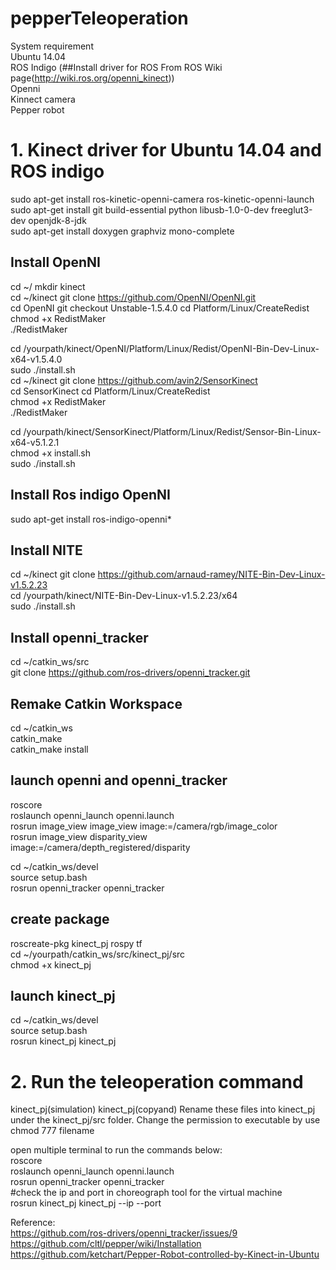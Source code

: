 # pepperTeleoperation

System requirement<br>
  Ubuntu 14.04<br>
  ROS Indigo (##Install driver for ROS From ROS Wiki page(http://wiki.ros.org/openni_kinect))<br>
  Openni<br>
  Kinnect camera<br>
  Pepper robot<br>

# 1.  Kinect driver for Ubuntu 14.04 and ROS indigo
sudo apt-get install ros-kinetic-openni-camera ros-kinetic-openni-launch<br>
sudo apt-get install git build-essential python libusb-1.0-0-dev freeglut3-dev openjdk-8-jdk<br>
sudo apt-get install doxygen graphviz mono-complete<br>

## Install OpenNI
cd ~/ mkdir kinect<br>
cd ~/kinect git clone https://github.com/OpenNI/OpenNI.git <br>
cd OpenNI git checkout Unstable-1.5.4.0 cd Platform/Linux/CreateRedist <br>
chmod +x RedistMaker <br>
./RedistMaker<br>

cd /yourpath/kinect/OpenNI/Platform/Linux/Redist/OpenNI-Bin-Dev-Linux-x64-v1.5.4.0 <br>
sudo ./install.sh<br>
cd ~/kinect git clone https://github.com/avin2/SensorKinect <br>
cd SensorKinect cd Platform/Linux/CreateRedist <br>
chmod +x RedistMaker <br>
./RedistMaker<br>

cd /yourpath/kinect/SensorKinect/Platform/Linux/Redist/Sensor-Bin-Linux-x64-v5.1.2.1 <br>
chmod +x install.sh <br>
sudo ./install.sh<br>

## Install Ros indigo OpenNI
sudo apt-get install ros-indigo-openni*<br>

## Install NITE

cd ~/kinect git clone https://github.com/arnaud-ramey/NITE-Bin-Dev-Linux-v1.5.2.23 <br>
cd /yourpath/kinect/NITE-Bin-Dev-Linux-v1.5.2.23/x64 <br>
sudo ./install.sh<br>

## Install openni_tracker
cd ~/catkin_ws/src <br>
git clone https://github.com/ros-drivers/openni_tracker.git<br>

## Remake Catkin Workspace
cd ~/catkin_ws <br>
catkin_make <br>
catkin_make install<br>

## launch openni and openni_tracker
roscore<br>
roslaunch openni_launch openni.launch<br>
rosrun image_view image_view image:=/camera/rgb/image_color<br>
rosrun image_view disparity_view image:=/camera/depth_registered/disparity<br>

cd ~/catkin_ws/devel <br>
source setup.bash <br>
rosrun openni_tracker openni_tracker<br>

## create package

roscreate-pkg kinect_pj rospy tf<br>
cd ~/yourpath/catkin_ws/src/kinect_pj/src <br>
chmod +x kinect_pj<br>

## launch kinect_pj

cd ~/catkin_ws/devel <br>
source setup.bash <br>
rosrun kinect_pj kinect_pj<br>

# 2.  Run the teleoperation command
kinect_pj(simulation)
kinect_pj(copyand)
Rename these files into kinect_pj under the kinect_pj/src folder. Change the permission to executable by use chmod 777 filename<br>

open multiple terminal to run the commands below:<br>
roscore<br>
roslaunch openni_launch openni.launch<br>
rosrun openni_tracker openni_tracker<br>
#check the ip and port in choreograph tool for the virtual machine<br>
rosrun kinect_pj kinect_pj --ip <ip> --port <port><br>


Reference:<br>
https://github.com/ros-drivers/openni_tracker/issues/9<br>
https://github.com/cltl/pepper/wiki/Installation<br>
https://github.com/ketchart/Pepper-Robot-controlled-by-Kinect-in-Ubuntu<br>


